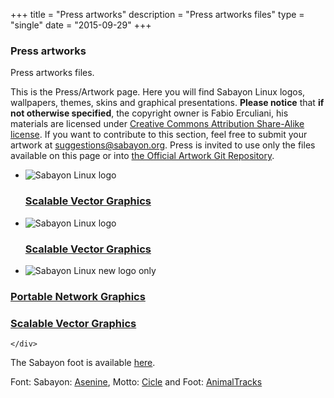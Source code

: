 +++
title = "Press artworks"
description = "Press artworks files"
type = "single"
date = "2015-09-29"
+++

### Press artworks

Press artworks files.

This is the Press/Artwork page. Here you will find Sabayon Linux logos,
wallpapers, themes, skins and graphical presentations. **Please notice** that
**if not otherwise specified**, the copyright owner is Fabio Erculiani, his
materials are licensed under
[Creative Commons Attribution Share-Alike license](http://creativecommons.org/licenses/by-sa/2.5/ "http://creativecommons.org/licenses/by-sa/2.5/").
If you want to contribute to this section, feel free to submit your artwork at
[suggestions@sabayon.org](mailto:suggestions@sabayon.org). Press is invited to
use only the files available on this page or into [the Official Artwork Git Repository](https://github.com/Sabayon/artwork/).

* ![Sabayon Linux logo](https://static.sabayon.org/logo/sabayonlogo1.png)
    ### [Scalable Vector Graphics](https://static.sabayon.org/logo/sabayonlogo1.svg)

* ![Sabayon Linux logo](https://static.sabayon.org/logo/sabayonlogo2.png)
    ### [Scalable Vector Graphics](https://static.sabayon.org/logo/sabayonlogo2.svg)

* ![Sabayon Linux new logo only](https://static.sabayon.org/logo/sabayon_5.4_logo.png)
    <div>
### [Portable Network Graphics](https://static.sabayon.org/logo/sabayon_5.4_logo.png)
### [Scalable Vector Graphics](https://static.sabayon.org/logo/sabayon_5.4_logo.svg)
    </div>

The Sabayon foot is available [here](https://static.sabayon.org/logo/sabayon_5.4_foot.svg).

Font: Sabayon: [Asenine](http://www.dafont.com/asenine.font), Motto: [Cicle](http://www.dafont.com/cicle.font) and Foot: [AnimalTracks](http://creamundo.com/index.php?lang=en&letra=a&fuente=AnimalTracks+TTF "Animal Tracks Font Link")
